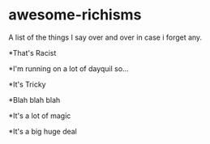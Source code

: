 # awesome-richisms
A list of the things I say over and over in case i forget any.

*That's Racist

*I'm running on a lot of dayquil so...

*It's Tricky

*Blah blah blah

*It's a lot of magic

*It's a big huge deal

